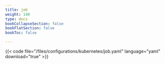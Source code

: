 ```yaml
---
title: job
weight: 140
type: docs
bookCollapseSection: false
bookFlatSection: false
bookToc: false

---
```


{{< code file="/files/configurations/kubernetes/job.yaml" language="yaml" download="true" >}}
